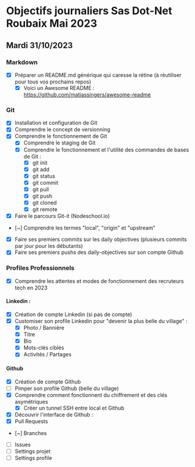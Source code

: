 # Objectifs journaliers Sas Dot-Net Roubaix Mai 2023

## Mardi 31/10/2023

### Markdown

- [x] Préparer un README.md générique qui caresse la rétine (à réutiliser pour tous vos prochains repos)
    - [x] Voici un Awesome README : https://github.com/matiassingers/awesome-readme

### Git

- [x] Installation et configuration de Git
- [x] Comprendre le concept de versionning
- [x] Comprendre le fonctionnement de Git
    - [x] Comprendre le staging de Git
    - [x] Comprendre le fonctionnement et l'utilité des commandes de bases de Git :
        - [x] git init
        - [x] git add
        - [x] git status
        - [x] git commit
        - [x] git pull
        - [x] git push
        - [x] git cloned
        - [x] git remote
- [x] Faire le parcours Git-it (Nodeschool.io)
- [~] Comprendre les termes "local", "origin" et "upstream"
- [x] Faire ses premiers commits sur les daily objectives (plusieurs commits par jour pour les débutants)
- [x] Faire ses premiers pushs des daily-objectives sur son compte Github

### Profiles Professionnels

- [x] Comprendre les attentes et modes de fonctionnement des recruteurs tech en 2023

#### Linkedin :

- [x] Création de compte Linkedin (si pas de compte)
- [x] Customiser son profile Linkedin pour "devenir la plus belle du village" :
    - [x] Photo / Bannière
    - [x] Titre
    - [x] Bio
    - [x] Mots-clés ciblés
    - [x] Activités / Partages

#### Github

- [x] Création de compte Github
- [ ] Pimper son profile Github (belle du village)
- [x] Comprendre comment fonctionnent du chiffrement et des clés asymétriques
  - [x] Créer un tunnel SSH entre local et Github
- [x] Découvrir l'interface de Github :
- [x] Pull Requests
- [~] Branches
- [ ] Issues
- [ ] Settings projet
- [ ] Settings profile